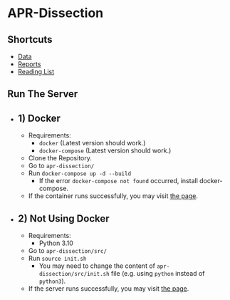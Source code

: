 # APR-Dissection

## Shortcuts
- [Data](https://github.com/APRTSM/apr-dissection/tree/main/src/dissection/data)
- [Reports](https://github.com/APRTSM/apr-dissection/blob/main/reports.md)
- [Reading List](https://github.com/APRTSM/apr-dissection/blob/main/reading-list.md)

## Run The Server
- ## 1) Docker
  - Requirements:
    - `docker` (Latest version should work.)
    - `docker-compose` (Latest version should work.)
  - Clone the Repository.
  - Go to `apr-dissection/`
  - Run `docker-compose up -d --build`
    - If the error `docker-compose not found` occurred, install docker-compose.
  - If the container runs successfully, you may visit [the page](http://0.0.0.0:8000/dissection/).
 
- ## 2) Not Using Docker
  - Requirements:
    - Python 3.10
  - Go to `apr-dissection/src/`
  - Run `source init.sh`
    - You may need to change the content of `apr-dissection/src/init.sh` file (e.g. using `python` instead of `python3`).
  - If the server runs successfully, you may visit [the page](http://127.0.0.1:8000/dissection/).
